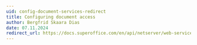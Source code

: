 ```yaml
---
uid: config-document-services-redirect
title: Configuring document access
author: Bergfrid Skaara Dias
date: 07.11.2024
redirect_url: https://docs.superoffice.com/en/api/netserver/web-services/howto/document/services-configure-access.html
---
```

